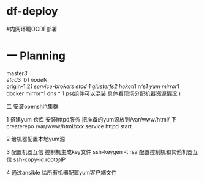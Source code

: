 # df-deploy
#内网环境OCDF部署
# 一 Planning
master*3  
etcd*3 
lb*1 
node*N  
origin-1.2*1 
service-brokers etcd *1
glusterfs*2 
heketi*1 
nfs*1 
yum mirror*1  
docker mirror*1
dns * 1 
ps(组件可以混装 具体看现场分配机器资源情况 )

二 安装openshift集群
    
  1 搭建yum 仓库
     安装httpd服务
     把准备的yum源放到/var/www/html/ 下
     createrepo /var/www/html/xxx
     service httpd start    
     
  2 给机器配置本地yum源
     
     
  3 配置机器互信
     控制机生成key文件 ssh-keygen -t rsa
     配置控制机和其他机器互信  ssh-copy-id root@IP

  4 通过ansible 给所有机器配置yum客户端文件
